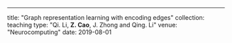 ---
title: "Graph representation learning with encoding edges"
collection: teaching
type: "Qi. Li, **Z. Cao**, J. Zhong and Qing. Li"
venue: "Neurocomputing"
date: 2019-08-01


